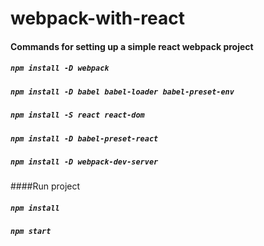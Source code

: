 # webpack-with-react

#### Commands for setting up a simple react webpack project
##### ```npm install -D webpack```
##### ```npm install -D babel babel-loader babel-preset-env```
##### ```npm install -S react react-dom```
##### ```npm install -D babel-preset-react```
##### ```npm install -D webpack-dev-server```


####Run project
##### ```npm install```
##### ```npm start```
